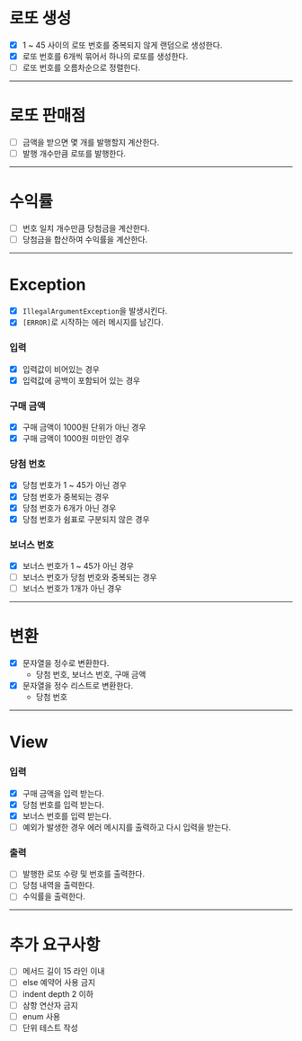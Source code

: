 # 로또 생성
- [x] 1 ~ 45 사이의 로또 번호를 중복되지 않게 랜덤으로 생성한다.
- [x] 로또 번호를 6개씩 묶어서 하나의 로또를 생성한다.
- [ ] 로또 번호를 오름차순으로 정렬한다.
---

# 로또 판매점
- [ ] 금액을 받으면 몇 개를 발행할지 계산한다.
- [ ] 발행 개수만큼 로또를 발행한다.
---

# 수익률
- [ ] 번호 일치 개수만큼 당첨금을 계산한다.
- [ ] 당첨금을 합산하여 수익률을 계산한다.
---

# Exception
- [x] `IllegalArgumentException`을 발생시킨다.
- [x] `[ERROR]`로 시작하는 에러 메시지를 남긴다.

### 입력
- [x] 입력값이 비어있는 경우
- [x] 입력값에 공백이 포함되어 있는 경우

### 구매 금액
- [x] 구매 금액이 1000원 단위가 아닌 경우
- [x] 구매 금액이 1000원 미만인 경우

### 당첨 번호
- [x] 당첨 번호가 1 ~ 45가 아닌 경우
- [x] 당첨 번호가 중복되는 경우
- [x] 당첨 번호가 6개가 아닌 경우
- [x] 당첨 번호가 쉼표로 구분되지 않은 경우

### 보너스 번호
- [x] 보너스 번호가 1 ~ 45가 아닌 경우
- [ ] 보너스 번호가 당첨 번호와 중복되는 경우
- [ ] 보너스 번호가 1개가 아닌 경우
---

# 변환
- [x] 문자열을 정수로 변환한다.
  - 당첨 번호, 보너스 번호, 구매 금액
- [x] 문자열을 정수 리스트로 변환한다.
  - 당첨 번호
---

# View
### 입력
- [x] 구매 금액을 입력 받는다.
- [x] 당첨 번호를 입력 받는다.
- [x] 보너스 번호를 입력 받는다.
- [ ] 예외가 발생한 경우 에러 메시지를 출력하고 다시 입력을 받는다.

### 출력
- [ ] 발행한 로또 수량 및 번호를 출력한다.
- [ ] 당첨 내역을 출력한다.
- [ ] 수익률을 출력한다. 
---

# 추가 요구사항
- [ ] 메서드 길이 15 라인 이내
- [ ] else 예약어 사용 금지
- [ ] indent depth 2 이하
- [ ] 삼항 연산자 금지
- [ ] enum 사용
- [ ] 단위 테스트 작성
